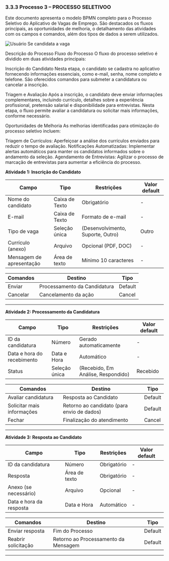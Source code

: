 
### 3.3.3 Processo 3 – PROCESSO SELETIVOO

Este documento apresenta o modelo BPMN completo para o Processo Seletivo do Aplicativo de Vagas de Emprego. São destacados os fluxos principais, as oportunidades de melhoria, o detalhamento das atividades com os campos e comandos, além dos tipos de dados a serem utilizados.

![Usuário Se candidata a vaga](https://github.com/user-attachments/assets/a027d559-6b2e-441f-8fa9-2ca274422fc8)

Descrição do Processo
Fluxo do Processo
O fluxo do processo seletivo é dividido em duas atividades principais:


Inscrição do Candidato
Nesta etapa, o candidato se cadastra no aplicativo fornecendo informações essenciais, como e-mail, senha, nome completo e telefone. São oferecidos comandos para submeter a candidatura ou cancelar a inscrição.

Triagem e Avaliação
Após a inscrição, o candidato deve enviar informações complementares, incluindo currículo, detalhes sobre a experiência profissional, pretensão salarial e disponibilidade para entrevistas. Nesta etapa, o fluxo permite avaliar a candidatura ou solicitar mais informações, conforme necessário.

Oportunidades de Melhoria
As melhorias identificadas para otimização do processo seletivo incluem:

Triagem de Currículos: Aperfeiçoar a análise dos currículos enviados para reduzir o tempo de avaliação.
Notificações Automatizadas: Implementar alertas automáticos para manter os candidatos informados sobre o andamento da seleção.
Agendamento de Entrevistas: Agilizar o processo de marcação de entrevistas para aumentar a eficiência do processo.


**Atividade 1: Inscrição do Candidato**

| **Campo**       | **Tipo**         | **Restrições** | **Valor default** |
| ---             | ---              | ---            | ---               |
| Nome do candidato | Caixa de Texto | Obrigatório | - |
| E-mail | Caixa de Texto | Formato de e-mail | - |
| Tipo de vaga | Seleção única | (Desenvolvimento, Suporte, Outro) | Outro |
| Currículo (anexo)	 | Arquivo | Opcional (PDF, DOC) | - |
| Mensagem de apresentação | Área de texto | Mínimo 10 caracteres	 | - |

| **Comandos**   | **Destino**             | **Tipo**  |
| ---            | ---                      | ---       |
| Enviar        | Processamento da Candidatura	 | Default   |
| Cancelar      | Cancelamento da ação     | Cancel    |

---

**Atividade 2: Processamento da Candidatura**

| **Campo**       | **Tipo**         | **Restrições** | **Valor default** |
| ---             | ---              | ---            | ---               |
| ID da candidatura | Número | Gerado automaticamente | - |
| Data e hora do recebimento | Data e Hora | Automático | - |
| Status | Seleção única | (Recebido, Em Análise, Respondido) | Recebido |

| **Comandos**   | **Destino**                     | **Tipo**  |
| ---            | ---                              | ---       |
| Avaliar candidatura | Resposta ao Candidato | Default   |
| Solicitar mais informações  | Retorno ao candidato (para envio de dados) | Default   |
| Fechar  | Finalização do atendimento | Cancel  |

---

**Atividade 3: Resposta ao Candidato**

| **Campo**       | **Tipo**         | **Restrições** | **Valor default** |
| ---             | ---              | ---            | ---               |
| ID da candidatura | Número | Obrigatório | - |
| Resposta | Área de texto | Obrigatório | - |
| Anexo (se necessário) | Arquivo | Opcional | - |
| Data e hora da resposta | Data e Hora | Automático | - |

| **Comandos**   | **Destino**             | **Tipo**  |
| ---            | ---                      | ---       |
| Enviar resposta | Fim do Processo | Default   |
| Reabrir solicitação | Retorno ao Processamento da Mensagem | Default   |

---
